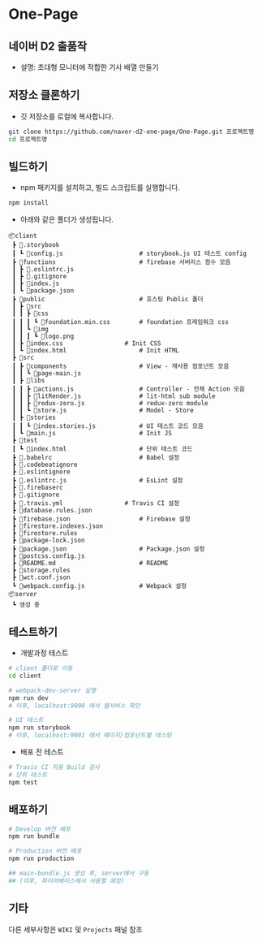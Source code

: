 # One-Page
## 네이버 D2 출품작

- 설명: 초대형 모니터에 적합한 기사 배열 만들기 

## 저장소 클론하기
* 깃 저장소를 로컬에 복사합니다.
```bash
git clone https://github.com/naver-d2-one-page/One-Page.git 프로젝트명
cd 프로젝트명
```
## 빌드하기

* npm 패키지를 설치하고, 빌드 스크립트를 실행합니다.
```bash
npm install
```

* 아래와 같은 폴더가 생성됩니다.
```
📦client
 ┣ 📂.storybook
 ┃ ┗ 📜config.js 					# storybook.js UI 테스트 config
 ┣ 📂functions						# firebase 서버리스 함수 모음
 ┃ ┣ 📜.eslintrc.js
 ┃ ┣ 📜.gitignore
 ┃ ┣ 📜index.js
 ┃ ┗ 📜package.json
 ┣ 📂public							# 호스팅 Public 폴더
 ┃ ┣ 📂src
 ┃ ┃ ┣ 📂css
 ┃ ┃ ┃ ┗ 📜foundation.min.css		# foundation 프레임워크 css
 ┃ ┃ ┗ 📂img
 ┃ ┃ ┃ ┗ 📜logo.png
 ┃ ┣ 📜index.css					# Init CSS
 ┃ ┗ 📜index.html					# Init HTML
 ┣ 📂src
 ┃ ┣ 📂components					# View - 재사용 컴포넌트 모음
 ┃ ┃ ┗ 📜page-main.js
 ┃ ┣ 📂libs
 ┃ ┃ ┣ 📜actions.js					# Controller - 전체 Action 모음
 ┃ ┃ ┣ 📜litRender.js				# lit-html sub module
 ┃ ┃ ┣ 📜redux-zero.js				# redux-zero module
 ┃ ┃ ┗ 📜store.js					# Model - Store
 ┃ ┣ 📂stories						
 ┃ ┃ ┗ 📜index.stories.js			# UI 테스트 코드 모음
 ┃ ┗ 📜main.js						# Init JS
 ┣ 📂test
 ┃ ┗ 📜index.html					# 단위 테스트 코드
 ┣ 📜.babelrc						# Babel 설정
 ┣ 📜.codebeatignore
 ┣ 📜.eslintignore
 ┣ 📜.eslintrc.js					# EsLint 설정
 ┣ 📜.firebaserc
 ┣ 📜.gitignore
 ┣ 📜.travis.yml					# Travis CI 설정
 ┣ 📜database.rules.json
 ┣ 📜firebase.json					# Firebase 설정
 ┣ 📜firestore.indexes.json
 ┣ 📜firestore.rules
 ┣ 📜package-lock.json
 ┣ 📜package.json					# Package.json 설정
 ┣ 📜postcss.config.js
 ┣ 📜README.md						# README
 ┣ 📜storage.rules
 ┣ 📜wct.conf.json
 ┗ 📜webpack.config.js				# Webpack 설정
📦server
 ┗ 생성 중
```

## 테스트하기

* 개발과정 테스트
```bash
# client 폴더로 이동
cd client

# webpack-dev-server 실행
npm run dev
# 이후, localhost:9000 에서 웹서비스 확인

# UI 테스트
npm run storybook
# 이후, localhost:9001 에서 페이지/컴포넌트별 테스팅
```

* 배포 전 테스트
```bash
# Travis CI 자동 Build 검사
# 단위 테스트
npm test
```

## 배포하기
```bash
# Develop 버전 배포
npm run bundle

# Production 버전 배포
npm run production

## main-bundle.js 생성 후, server에서 구동
## (이후, 파이어베이스에서 사용할 예정)
```

## 기타

다른 세부사항은 `WIKI` 및 `Projects` 패널 참조
